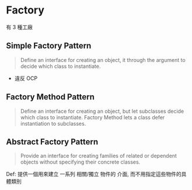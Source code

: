 # Factory

有 3 種工廠

## Simple Factory Pattern
> Define an interface for creating an object, it through the argument to decide which class to instantiate.

- 違反 OCP


## Factory Method Pattern
> Define an interface for creating an object, but let subclasses decide which class to instantiate. Factory Method lets a class defer instantiation to subclasses.


## Abstract Factory Pattern
> Provide an interface for creating families of related or dependent objects without specifying their concrete classes.

Def: 提供一個用來建立 一系列 相關/獨立 物件的 介面, 而不用指定這些物件的具體類別
